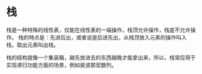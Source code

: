# 栈
栈是一种特殊的线性表，仅能在线性表的一端操作，栈顶允许操作，栈底不允许操作。
栈的特点是：先进后出，或者说是后进先出，从栈顶放入元素的操作叫入栈，取出元素叫出栈。

栈的结构就像一个集装箱，越先放进去的东西越晚才能拿出来，所以，栈常应用于实现递归功能方面的场景，例如斐波那契数列。
